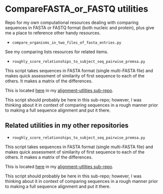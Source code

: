 CompareFASTA_or_FASTQ utilities
===============================

Repo for my own computational resources dealing with comparing sequences in FASTA or FASTQ format (both nucleic and protein), plus give me a place to reference other handy resources.

- `compare_organisms_in_two_files_of_fasta_entries.py`

See my comparing lists resources for related items.

- `roughly_score_relationships_to_subject_seq_pairwise_premsa.py`

This script takes sequences in FASTA format (single multi-FASTA file) and makes quick assessment of similarity of first sequence to each of the others. It makes a matrix of the differences.

This is located [here](https://github.com/fomightez/sequencework/tree/master/alignment-utilities) in my [alignment-utlities sub-repo](https://github.com/fomightez/sequencework/tree/master/alignment-utilities).

This script should probably be here in this sub-repo; however, I was thinking about it in context of comparing sequences in a rough manner prior to making a full sequence alignment and put it there.


Related utilities in my other repositories
------------------------------------------

- `roughly_score_relationships_to_subject_seq_pairwise_premsa.py`

This script takes sequences in FASTA format (single multi-FASTA file) and makes quick assessment of similarity of first sequence to each of the others. It makes a matrix of the differences.

This is located [here](https://github.com/fomightez/sequencework/tree/master/alignment-utilities) in my [alignment-utlities sub-repo](https://github.com/fomightez/sequencework/tree/master/alignment-utilities).

This script should probably be here in this sub-repo; however, I was thinking about it in context of comparing sequences in a rough manner prior to making a full sequence alignment and put it there.
  
